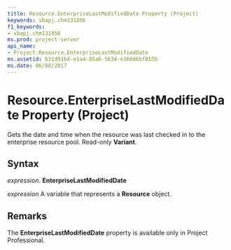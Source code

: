 ```yaml
---
title: Resource.EnterpriseLastModifiedDate Property (Project)
keywords: vbapj.chm131856
f1_keywords:
- vbapj.chm131856
ms.prod: project-server
api_name:
- Project.Resource.EnterpriseLastModifiedDate
ms.assetid: b31d91b4-e1a4-85a6-5634-e366d6bf855b
ms.date: 06/08/2017
---
```



# Resource.EnterpriseLastModifiedDate Property (Project)

Gets the date and time when the resource was last checked in to the enterprise resource pool. Read-only **Variant**.


## Syntax

 _expression_. **EnterpriseLastModifiedDate**

 _expression_ A variable that represents a **Resource** object.


## Remarks

The **EnterpriseLastModifiedDate** property is available only in Project Professional.


